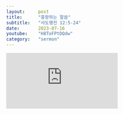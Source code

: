 ```yaml
---
layout:     post
title:      "흥왕하는 말씀"
subtitle:	"사도행전 12:5-24"
date:       2023-07-16
youtube:    "H8ToFPtDQdw"
category:   "sermon"
---
```


<div class="youtube">
    <iframe src="https://www.youtube.com/embed/H8ToFPtDQdw" title="YouTube video player" frameborder="0" allow="accelerometer; autoplay; clipboard-write; encrypted-media; gyroscope; picture-in-picture; web-share" allowfullscreen></iframe>
</div>
